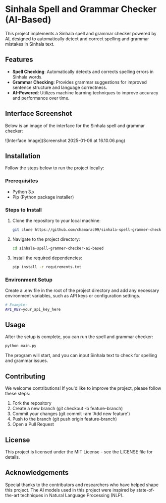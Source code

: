 
# Sinhala Spell and Grammar Checker (AI-Based)

This project implements a Sinhala spell and grammar checker powered by AI, designed to automatically detect and correct spelling and grammar mistakes in Sinhala text.

## Features

- **Spell Checking**: Automatically detects and corrects spelling errors in Sinhala words.
- **Grammar Checking**: Provides grammar suggestions for improved sentence structure and language correctness.
- **AI-Powered**: Utilizes machine learning techniques to improve accuracy and performance over time.

## Interface Screenshot

Below is an image of the interface for the Sinhala spell and grammar checker:

![Interface Image](Screenshot 2025-01-06 at 16.10.06.png)

## Installation

Follow the steps below to run the project locally:

### Prerequisites

- Python 3.x
- Pip (Python package installer)

### Steps to Install

1. Clone the repository to your local machine:
   ```bash
   git clone https://github.com/chamarac99/sinhala-spell-grammer-checker-ai-based.git
   ```
2. Navigate to the project directory:
   ```bash
   cd sinhala-spell-grammer-checker-ai-based
   ```
3. Install the required dependencies:
   ```bash
   pip install -r requirements.txt
   ```

### Environment Setup
Create a .env file in the root of the project directory and add any necessary environment variables, such as API keys or configuration settings.
   ```bash
   # Example:
   API_KEY=your_api_key_here
   ```

## Usage
After the setup is complete, you can run the spell and grammar checker:

```bash
python main.py
```

The program will start, and you can input Sinhala text to check for spelling and grammar issues.

## Contributing
We welcome contributions! If you'd like to improve the project, please follow these steps:

1. Fork the repository
2. Create a new branch (git checkout -b feature-branch)
3. Commit your changes (git commit -am 'Add new feature')
4. Push to the branch (git push origin feature-branch)
5. Open a Pull Request

## License
This project is licensed under the MIT License - see the LICENSE file for details.

## Acknowledgements
Special thanks to the contributors and researchers who have helped shape this project.
The AI models used in this project were inspired by state-of-the-art techniques in Natural Language Processing (NLP).
